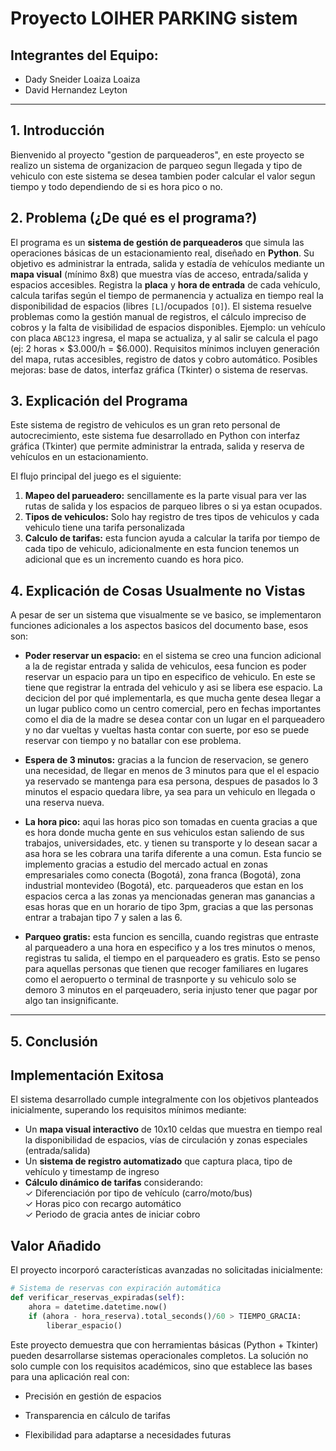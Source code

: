 # Proyecto LOIHER PARKING sistem

## Integrantes del Equipo: 
* Dady Sneider Loaiza Loaiza
* David Hernandez Leyton 

---

## 1. Introducción

Bienvenido al proyecto "gestion de parqueaderos", en este proyecto se realizo un sistema de organizacion de parqueo segun llegada y tipo de vehiculo con este sistema se desea tambien poder calcular el valor segun tiempo y todo dependiendo de si es hora pico o no. 

## 2. Problema (¿De qué es el programa?)
El programa es un **sistema de gestión de parqueaderos** que simula las operaciones básicas de un estacionamiento real, diseñado en **Python**. Su objetivo es administrar la entrada, salida y estadía de vehículos mediante un **mapa visual** (mínimo 8x8) que muestra vías de acceso, entrada/salida y espacios accesibles. Registra la **placa** y **hora de entrada** de cada vehículo, calcula tarifas según el tiempo de permanencia y actualiza en tiempo real la disponibilidad de espacios (libres `[L]`/ocupados `[O]`). El sistema resuelve problemas como la gestión manual de registros, el cálculo impreciso de cobros y la falta de visibilidad de espacios disponibles. Ejemplo: un vehículo con placa `ABC123` ingresa, el mapa se actualiza, y al salir se calcula el pago (ej: 2 horas × $3.000/h = $6.000). Requisitos mínimos incluyen generación del mapa, rutas accesibles, registro de datos y cobro automático. Posibles mejoras: base de datos, interfaz gráfica (Tkinter) o sistema de reservas. 

## 3. Explicación del Programa

Este sistema de registro de vehiculos es un gran reto personal de autocrecimiento, este sistema fue desarrollado en Python con interfaz gráfica (Tkinter) que permite administrar la entrada, salida y reserva de vehículos en un estacionamiento.

El flujo principal del juego es el siguiente:
1.  **Mapeo del parueadero:** sencillamente es la parte visual para ver las rutas de salida y los espacios de parqueo libres o si ya estan ocupados.
2.  **Tipos de vehiculos:** Solo hay registro de tres tipos de vehiculos y cada vehiculo tiene una tarifa personalizada   
3.  **Calculo de tarifas:** esta funcion ayuda a calcular la tarifa por tiempo de cada tipo de vehiculo, adicionalmente en esta funcion tenemos un adicional que es un incremento cuando es hora pico.

## 4. Explicación de Cosas Usualmente no Vistas

A pesar de ser un sistema que visualmente se ve basico, se implementaron funciones adicionales a los aspectos basicos del documento base, esos son:

* **Poder reservar un espacio:** en el sistema se creo una funcion adicional a la de registar entrada y salida de vehiculos, eesa funcion es poder reservar un espacio para un tipo en especifico de vehiculo. En este se tiene que registrar la entrada del vehiculo y asi se libera ese espacio. La decicion del por qué implementarla, es que mucha gente desea llegar a un lugar publico como un centro comercial, pero en fechas importantes como el dia de la madre se desea contar con un lugar en el parqueadero y no dar vueltas y vueltas hasta contar con suerte, por eso se puede reservar con tiempo y no batallar con ese problema.

* **Espera de 3 minutos:** gracias a la funcion de reservacion, se genero una necesidad, de llegar en menos de 3 minutos para que el el espacio ya reservado se mantenga para esa persona, despues de pasados lo 3 minutos el espacio quedara libre, ya sea para un vehiculo en llegada o una reserva nueva.

* **La hora pico:** aqui las horas pico son tomadas en cuenta gracias a que es hora donde mucha gente en sus vehiculos estan saliendo de sus trabajos, universidades, etc. y tienen su transporte y lo desean sacar a asa hora se les cobrara una tarifa diferente a una comun. Esta funcio se implemento gracias a estudio del mercado actual en zonas empresariales como conecta (Bogotá), zona franca (Bogotá), zona industrial montevideo (Bogotá), etc. parqueaderos que estan en los espacios cerca a las zonas ya mencionadas generan mas ganancias a esas horas que en un horario de tipo 3pm, gracias a que las personas entrar a trabajan tipo 7 y salen a las 6.

* **Parqueo gratis:** esta funcion es sencilla, cuando registras que entraste al parqueadero a una hora en especifico y a los tres minutos o menos, registras tu salida, el tiempo en el parqueadero es gratis. Esto se penso para aquellas personas que tienen que recoger familiares en lugares como el aeropuerto o terminal de trasnporte y su vehiculo solo se demoro 3 minutos en el parqeuadero, seria injusto tener que pagar por algo tan insignificante.

---
## 5. Conclusión

## **Implementación Exitosa**
El sistema desarrollado cumple integralmente con los objetivos planteados inicialmente, superando los requisitos mínimos mediante:

- Un **mapa visual interactivo** de 10x10 celdas que muestra en tiempo real la disponibilidad de espacios, vías de circulación y zonas especiales (entrada/salida)
- Un **sistema de registro automatizado** que captura placa, tipo de vehículo y timestamp de ingreso
- **Cálculo dinámico de tarifas** considerando:  
  ✓ Diferenciación por tipo de vehículo (carro/moto/bus)  
  ✓ Horas pico con recargo automático  
  ✓ Periodo de gracia antes de iniciar cobro  

## **Valor Añadido**
El proyecto incorporó características avanzadas no solicitadas inicialmente:

```python
# Sistema de reservas con expiración automática
def verificar_reservas_expiradas(self):
    ahora = datetime.datetime.now()
    if (ahora - hora_reserva).total_seconds()/60 > TIEMPO_GRACIA:
        liberar_espacio()
```
Este proyecto demuestra que con herramientas básicas (Python + Tkinter) pueden desarrollarse sistemas operacionales completos. La solución no solo cumple con los requisitos académicos, sino que establece las bases para una aplicación real con:

* Precisión en gestión de espacios

* Transparencia en cálculo de tarifas
  
* Flexibilidad para adaptarse a necesidades futuras

